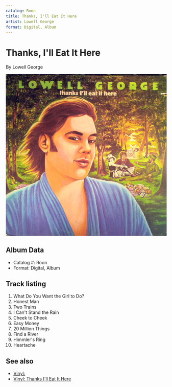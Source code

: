 ```yaml
---
catalog: Roon
title: Thanks, I'll Eat It Here
artist: Lowell George
format: Digital, Album
---
```


# Thanks, I'll Eat It Here

By Lowell George

![](../../assets/albumcovers/Lowell_George-Thanks__Ill_Eat_It_Here.png)

## Album Data

- Catalog #: Roon
- Format: Digital, Album


## Track listing


1. What Do You Want the Girl to Do?
2. Honest Man
3. Two Trains
4. I Can't Stand the Rain
5. Cheek to Cheek
6. Easy Money
7. 20 Million Things
8. Find a River
9. Himmler's Ring
10. Heartache


## See also

- [Vinyl: ](../../Vinyl/Lowell_George/Lowell_George.md)
- [Vinyl: Thanks I'll Eat It Here](../../Vinyl/Lowell_George/Thanks_Ill_Eat_It_Here.md)
